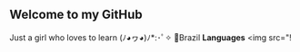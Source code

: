 ## Welcome to my GitHub
Just a girl who loves to learn (ﾉ◕ヮ◕)ﾉ*:･ﾟ✧
📍Brazil
**Languages**
<img src="!
